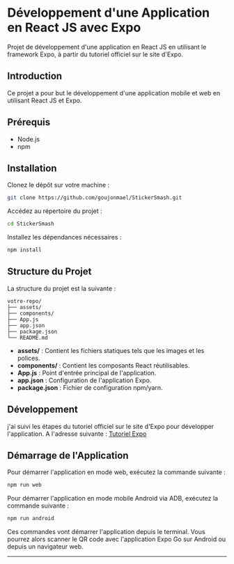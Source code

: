 # Développement d'une Application en React JS avec Expo

Projet de développement d'une application en React JS en utilisant le framework Expo, à partir du tutoriel officiel sur le site d'Expo.


## Introduction
Ce projet a pour but le développement d'une application mobile et web en utilisant React JS et Expo.

## Prérequis
- Node.js 
- npm 

## Installation
Clonez le dépôt sur votre machine :
```bash
git clone https://github.com/goujonmael/StickerSmash.git
```
Accédez au répertoire du projet :
```bash
cd StickerSmash
```
Installez les dépendances nécessaires :
```bash
npm install
```

## Structure du Projet
La structure du projet est la suivante :
```
votre-repo/
├── assets/
├── components/
├── App.js
├── app.json
├── package.json
└── README.md
```
- **assets/** : Contient les fichiers statiques tels que les images et les polices.
- **components/** : Contient les composants React réutilisables.
- **App.js** : Point d'entrée principal de l'application.
- **app.json** : Configuration de l'application Expo.
- **package.json** : Fichier de configuration npm/yarn.

## Développement
j'ai suivi les étapes du tutoriel officiel sur le site d'Expo pour développer l'application. A l'adresse suivante : [Tutoriel Expo](https://docs.expo.dev/tutorial/introduction/)

## Démarrage de l'Application
Pour démarrer l'application en mode web, exécutez la commande suivante :
```bash
npm run web
```
Pour démarrer l'application en mode mobile Android via ADB, exécutez la commande suivante :
```bash
npm run android
```
Ces commandes vont démarrer l'application depuis le terminal. Vous pourrez alors scanner le QR code avec l'application Expo Go sur Android ou depuis un navigateur web.


---

